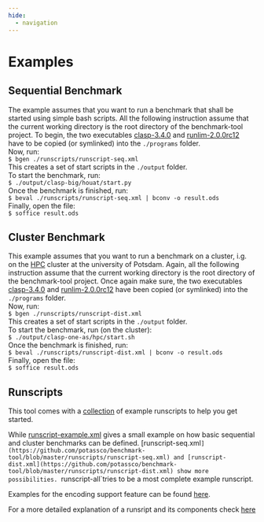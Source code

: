 ```yaml
---
hide:
  - navigation
---
```


# Examples

## Sequential Benchmark

The example assumes that you want to run a benchmark that shall be started using simple bash scripts. All the following instruction assume that the current working directory is the root directory of the benchmark-tool project. To begin, the two executables [clasp-3.4.0][1] and [runlim-2.0.0rc12][2] have to be copied (or symlinked) into the `./programs` folder.  
Now, run:  
`$ bgen ./runscripts/runscript-seq.xml`  
This creates a set of start scripts in the `./output` folder.  
To start the benchmark, run:  
`$ ./output/clasp-big/houat/start.py`  
Once the benchmark is finished, run:  
`$ beval ./runscripts/runscript-seq.xml | bconv -o result.ods`  
Finally, open the file:  
`$ soffice result.ods`

## Cluster Benchmark

This example assumes that you want to run a benchmark on a cluster, i.g. on the [HPC][3] cluster at the university of Potsdam. Again, all the following instruction assume that the current working directory is the root directory of the benchmark-tool project. Once again make sure, the two executables [clasp-3.4.0][1] and [runlim-2.0.0rc12][2] have been copied (or symlinked) into the `./programs` folder.  
Now, run:  
`$ bgen ./runscripts/runscript-dist.xml`  
This creates a set of start scripts in the `./output` folder.  
To start the benchmark, run (on the cluster):  
`$ ./output/clasp-one-as/hpc/start.sh`  
Once the benchmark is finished, run:  
`$ beval ./runscripts/runscript-dist.xml | bconv -o result.ods`  
Finally, open the file:  
`$ soffice result.ods`

## Runscripts
This tool comes with a [collection](https://github.com/potassco/benchmark-tool/blob/master/runscripts) of example runscripts to help you get started.

While [runscript-example.xml](https://github.com/potassco/benchmark-tool/blob/master/runscripts/runscript-example.xml) gives a small example on how basic sequential and cluster benchmarks can be defined. [runscript-seq.xml`](https://github.com/potassco/benchmark-tool/blob/master/runscripts/runscript-seq.xml) and [runscript-dist.xml](https://github.com/potassco/benchmark-tool/blob/master/runscripts/runscript-dist.xml) show more possibilities. `runscript-all`tries to be a most complete example runscript.

Examples for the encoding support feature can be found [here](../reference/encoding_support.md).

For a more detailed explanation of a runsript and its components check [here](../getting_started/bgen/runscript.md)

[1]: https://potassco.org/clasp/
[2]: https://github.com/arminbiere/runlim
[3]: https://www.uni-potsdam.de/en/zim/angebote-loesungen/hpc